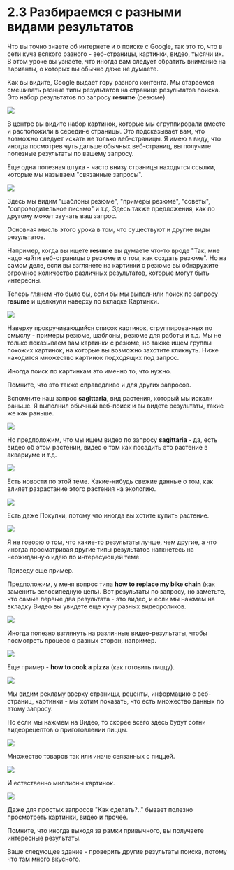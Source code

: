 # 2.3 Разбираемся с разными видами результатов

Что вы точно знаете об интернете и о поиске с Google, так это то, что в сети куча всякого разного - веб-страницы, картинки, видео, тысячи их. В этом уроке вы узнаете, что иногда вам следует обратить внимание на варианты, о которых вы обычно даже не думаете.

Как вы видите, Google выдает гору разного контента. Мы стараемся смешивать разные типы результатов на странице результатов поиска. Это набор результатов по запросу __resume__ (резюме).

![](../images/2_3_resume.png)

В центре вы видите набор картинок, которые мы сгруппировали вместе и расположили в середине страницы. Это подсказывает вам, что возможно следует искать не только веб-страницы. Я имею в виду, что иногда посмотрев чуть дальше обычных веб-страниц, вы получите полезные результаты по вашему запросу.

Еще одна полезная штука - часто внизу страницы находятся ссылки, которые мы называем "связанные запросы".

![](../images/2_3_related_searches.png)

Здесь мы видим "шаблоны резюме", "примеры резюме", "советы", "сопроводительное письмо" и т.д. Здесь также предложения, как по другому может звучать ваш запрос.

Основная мысль этого урока в том, что существуют и другие виды результатов.

Например, когда вы ищете __resume__ вы думаете что-то вроде "Так, мне надо найти веб-страницы о резюме и о том, как создать резюме". Но на самом деле, если вы взглянете на картинки с резюме вы обнаружите огромное количество различных результатов, которые могут быть интересны.

Теперь глянем что было бы, если бы мы выполнили поиск по запросу __resume__ и щелкнули наверху по вкладке Картинки.

![](../images/2_3_resume_images.png)

Наверху прокручивающийся список картинок, сгруппированных по смыслу - примеры резюме, шаблоны, резюме для работы и т.д. Мы не только показываем вам картинки с резюме, но также ищем группы похожих картинок, на которые вы возможно захотите кликнуть. Ниже находится множество картинок подходящих под запрос.

Иногда поиск по картинкам это именно то, что нужно.

Помните, что это также справедливо и для других запросов.

Вспомните наш запрос __sagittaria__, вид растения, который мы искали раньше. Я выполнил обычный веб-поиск и вы видете результаты, такие же как раньше.

![](../images/2_3_saggitaria_web.png)

Но предположим, что мы ищем видео по запросу __sagittariа__ - да, есть видео об этом растении, видео о том как посадить это растение в аквариуме и т.д.

![](../images/2_3_saggitaria_video.png)

Есть новости по этой теме. Какие-нибудь свежие данные о том, как влияет разрастание этого растения на экологию.

![](../images/2_3_saggitaria_news.png)

Есть даже Покупки, потому что иногда вы хотите купить растение.

![](../images/2_3_saggitaria_shopping.png)

Я не говорю о том, что какие-то результаты лучше, чем другие, а что иногда просматривая другие типы результатов наткнетесь на неожиданную идею по интересующей теме.

Приведу еще пример.

Предположим, у меня вопрос типа __how to replace my bike chain__ (как заменить велосипедную цепь). Вот результаты по запросу, но заметьте, что самые первые два результата - это видео, и если мы нажмем на вкладку Видео вы увидете еще кучу разных видеороликов.

![](../images/2_3_bike_chain.png)

Иногда полезно взглянуть на различные видео-результаты, чтобы посмотреть процесс с разных сторон, например.

![](../images/2_3_bike_chain_video.png)

Еще пример - __how to cook a pizza__ (как готовить пиццу).

![](../images/2_3_pizza.png)

Мы видим рекламу вверху страницы, реценты, информацию с веб-страниц, картинки - мы хотим показать, что есть множество данных по этому запросу.

Но если мы нажмем на Видео, то скорее всего здесь будут сотни видеорецептов о приготовлении пиццы.

![](../images/2_3_pizza_video.png)

Множество товаров так или иначе связанных с пиццей.

![](../images/2_3_pizza_shopping.png)

И естественно миллионы картинок.

![](../images/2_3_pizza_images.png)

Даже для простых запросов "Как сделать?.." бывает полезно просмотреть картинки, видео и прочее.

Помните, что иногда выходя за рамки привычного, вы получаете интересные результаты.

Ваше следующее здание - проверить другие результаты поиска, потому что там много вкусного.
